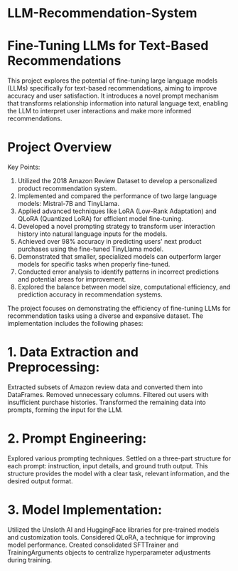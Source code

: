 # LLM-Recommendation-System

# Fine-Tuning LLMs for Text-Based Recommendations
This project explores the potential of fine-tuning large language models (LLMs) specifically for text-based recommendations, aiming to improve accuracy and user satisfaction. It introduces a novel prompt mechanism that transforms relationship information into natural language text, enabling the LLM to interpret user interactions and make more informed recommendations.

# Project Overview
Key Points:

1. Utilized the 2018 Amazon Review Dataset to develop a personalized product recommendation system.
2. Implemented and compared the performance of two large language models: Mistral-7B and TinyLlama.
3. Applied advanced techniques like LoRA (Low-Rank Adaptation) and QLoRA (Quantized LoRA) for efficient model fine-tuning.
4. Developed a novel prompting strategy to transform user interaction history into natural language inputs for the models.
5. Achieved over 98% accuracy in predicting users' next product purchases using the fine-tuned TinyLlama model.
6. Demonstrated that smaller, specialized models can outperform larger models for specific tasks when properly fine-tuned.
7. Conducted error analysis to identify patterns in incorrect predictions and potential areas for improvement.
8. Explored the balance between model size, computational efficiency, and prediction accuracy in recommendation systems.

The project focuses on demonstrating the efficiency of fine-tuning LLMs for recommendation tasks using a diverse and expansive dataset. The implementation includes the following phases:

# 1. Data Extraction and Preprocessing:

Extracted subsets of Amazon review data and converted them into DataFrames.
Removed unnecessary columns.
Filtered out users with insufficient purchase histories.
Transformed the remaining data into prompts, forming the input for the LLM.

# 2. Prompt Engineering:

Explored various prompting techniques.
Settled on a three-part structure for each prompt: instruction, input details, and ground truth output.
This structure provides the model with a clear task, relevant information, and the desired output format.

# 3. Model Implementation:

Utilized the Unsloth AI and HuggingFace libraries for pre-trained models and customization tools.
Considered QLoRA, a technique for improving model performance.
Created consolidated SFTTrainer and TrainingArguments objects to centralize hyperparameter adjustments during training.
